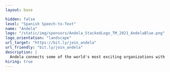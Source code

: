 ```yaml
---
layout: base

hidden: false
level: "Spanish Speech-to-Text"
name: "Andela"
logo: "/static/img/sponsors/Andela_StackedLogo_TM_2021_AndelaBlue.png"
logo_orientation: "landscape"
url_target: "https://bit.ly/join_andela"
url_friendly: "bit.ly/join_andela"
description: |
  Andela connects some of the world's most exciting organizations with vetted software engineers from across the globe. Andela evaluates a client’s technical and cultural needs, algorithmically identifies the best candidates, and then reviews them to ensure a great match. Andela is trusted by global organizations including Goldman Sachs, ViacomCBS, and GitHub.
hiring: true
---
```

